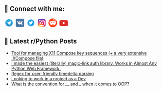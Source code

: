 ## 🔎 Connect with me:
[<img src="https://github.com/bullbesh/bullbesh/blob/main/images/Telegram.png" width="32" height="32" />](https://t.me/bullbesh)
[<img src="https://github.com/bullbesh/bullbesh/blob/main/images/VK.png" width="32" height="32" />](https://vk.com/bullbesh)
[<img src="https://github.com/bullbesh/bullbesh/blob/main/images/Twitter.png" width="32" height="32" />](https://twitter.com/bullbesh1)
[<img src="https://github.com/bullbesh/bullbesh/blob/main/images/Instagram.png" width="32" height="32" />](https://www.instagram.com/bullbesh)
[<img src="https://github.com/bullbesh/bullbesh/blob/main/images/Reddit.png" width="32" height="32" />](https://www.reddit.com/user/bullbesh)
[<img src="https://github.com/bullbesh/bullbesh/blob/main/images/YouTube.png" width="32" height="32" />](https://www.youtube.com/channel/UCtfjRs6uzgq5mfm8S06WTcg)

## 📕 Latest r/Python Posts
<!-- BLOG-POST-LIST:START -->
- [Tool for managing X11 Compose key sequences &lpar;+ a very extensive .XCompose file&rpar;](https://www.reddit.com/r/Python/comments/1je613a/tool_for_managing_x11_compose_key_sequences_a/)
- [I made the easiest &lpar;literally&rpar; magic-link auth library. Works in Almost Any Python Web Framework.](https://www.reddit.com/r/Python/comments/1je59p9/i_made_the_easiest_literally_magiclink_auth/)
- [Regex for user-friendly timedelta parsing](https://www.reddit.com/r/Python/comments/1je0ely/regex_for_userfriendly_timedelta_parsing/)
- [Looking to work in a project as a Dev](https://www.reddit.com/r/Python/comments/1je0am0/looking_to_work_in_a_project_as_a_dev/)
- [What is the convention for __ and _ when it comes to OOP?](https://www.reddit.com/r/Python/comments/1jdtab6/what_is_the_convention_for_and_when_it_comes_to/)
<!-- BLOG-POST-LIST:END -->
